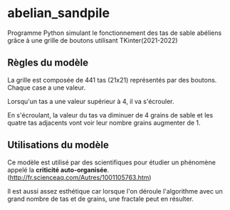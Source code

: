 # abelian_sandpile
Programme Python simulant le fonctionnement des tas de sable abéliens grâce à une grille de boutons utilisant TKinter(2021-2022)

## **Règles du modèle**

La grille est composée de 441 tas (21x21) représentés par des boutons.
Chaque case a une valeur.

Lorsqu'un tas a une valeur supérieur à 4, il va s'écrouler.

En s'écroulant, la valeur du tas va diminuer de 4 grains de sable et les quatre tas adjacents vont voir leur nombre grains augmenter de 1.

## **Utilisations du modèle**

Ce modèle est utilisé par des scientifiques pour étudier un phénomène appelé la **criticité auto-organisée**. (http://fr.scienceaq.com/Autres/1001105763.htm)

Il est aussi assez esthétique car lorsque l'on déroule l'algorithme avec un grand nombre de tas et de grains, une fractale peut en résulter.
